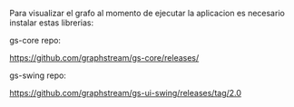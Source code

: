 Para visualizar el grafo al momento de ejecutar la aplicacion es necesario instalar estas librerias:

gs-core repo:

https://github.com/graphstream/gs-core/releases/

gs-swing repo:

https://github.com/graphstream/gs-ui-swing/releases/tag/2.0
